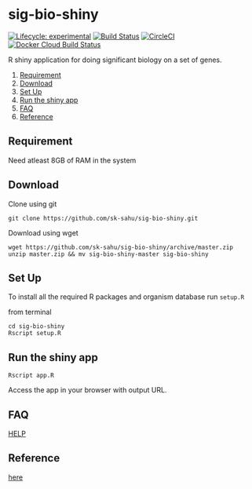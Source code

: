 # sig-bio-shiny

<!-- badges: start -->
  [![Lifecycle: experimental](https://img.shields.io/badge/lifecycle-experimental-orange.svg)](https://www.tidyverse.org/lifecycle/#experimental)
  [![Build Status](https://travis-ci.org/sk-sahu/sig-bio-shiny.svg?branch=master)](https://travis-ci.org/sk-sahu/sig-bio-shiny)
  [![CircleCI](https://circleci.com/gh/sk-sahu/sig-bio-shiny.svg?style=svg)](https://circleci.com/gh/sk-sahu/sig-bio-shiny)
  [![Docker Cloud Build Status](https://img.shields.io/docker/cloud/build/sudosk/sig-bio-shiny)](https://hub.docker.com/repository/docker/sudosk/sig-bio-shiny/builds)
  <!-- badges: end -->

R shiny application for doing significant biology on a set of genes.

1. [Requirement](#requirement)
2. [Download](#download)
3. [Set Up](#set-up)
4. [Run the shiny app](#run-the-shiny-app)
5. [FAQ](#questions)
6. [Reference](#reference)


## Requirement
Need atleast 8GB of RAM in the system

## Download
Clone using git
```
git clone https://github.com/sk-sahu/sig-bio-shiny.git
```
Download using wget
```
wget https://github.com/sk-sahu/sig-bio-shiny/archive/master.zip
unzip master.zip && mv sig-bio-shiny-master sig-bio-shiny
```

## Set Up
To install all the required R packages and organism database run `setup.R`

from terminal
```
cd sig-bio-shiny
Rscript setup.R
```

## Run the shiny app
```
Rscript app.R
```
Access the app in your browser with output URL.

## FAQ
[HELP](HELP.md)

## Reference
[here](reference.md)
